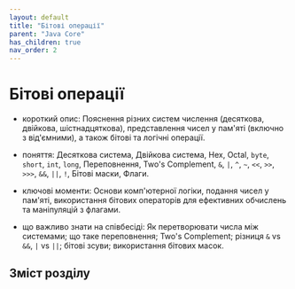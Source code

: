 ```yaml
---
layout: default
title: "Бітові операції"
parent: "Java Core"
has_children: true
nav_order: 2
---
```


# Бітові операції

* короткий опис: Пояснення різних систем числення (десяткова, двійкова, шістнадцяткова), представлення чисел у пам'яті (включно з від'ємними), а також бітові та логічні операції.

* поняття: Десяткова система, Двійкова система, Hex, Octal, `byte`, `short`, `int`, `long`, Переповнення, Two's Complement, `&`, `|`, `^`, `~`, `<<`, `>>`, `>>>`, `&&`, `||`, `!`, Бітові маски, Флаги.

* ключові моменти: Основи комп'ютерної логіки, подання чисел у пам'яті, використання бітових операторів для ефективних обчислень та маніпуляцій з флагами.

* що важливо знати на співбесіді: Як перетворювати числа між системами; що таке переповнення; Two's Complement; різниця `&` vs `&&`, `|` vs `||`; бітові зсуви; використання бітових масок.

## Зміст розділу
